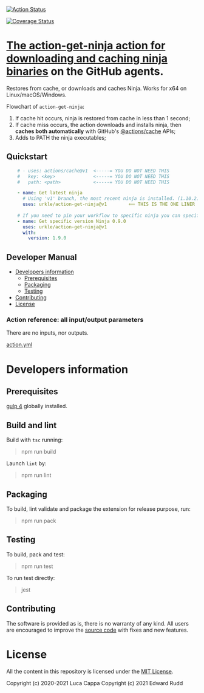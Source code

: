 [![Action Status](https://github.com/urkle/action-get-ninja/workflows/build-test/badge.svg)](https://github.com/urkle/action-get-ninja/actions)

[![Coverage Status](https://coveralls.io/repos/github/urkle/action-get-ninja/badge.svg?branch=main)](https://coveralls.io/github/urkle/action-get-ninja?branch=main)

# [The **action-get-ninja** action for downloading and caching ninja binaries](https://github.com/marketplace/actions/action-get-ninja) on the GitHub agents.

Restores from cache, or downloads and caches Ninja.
Works for x64 on Linux/macOS/Windows.

Flowchart of `action-get-ninja`:
  1. If cache hit occurs, ninja is restored from cache in less than 1 second;
  1. If cache miss occurs, the action downloads and installs ninja, then **caches both automatically** with GitHub's [@actions/cache](https://www.npmjs.com/package/@actions/cache) APIs;
  1. Adds to PATH the ninja executables;

## <a id='quickstart'>Quickstart</a>

```yaml
    # - uses: actions/cache@v1  <-----= YOU DO NOT NEED THIS
    #   key: <key>              <-----= YOU DO NOT NEED THIS
    #   path: <path>            <-----= YOU DO NOT NEED THIS

    - name: Get latest ninja
      # Using 'v1' branch, the most recent ninja is installed. (1.10.2)
      uses: urkle/action-get-ninja@v1        ⟸ THIS IS THE ONE LINER YOU NEED
          
    # If you need to pin your workflow to specific ninja you can specify the version.
    - name: Get specific version Ninja 0.9.0
      uses: urkle/action-get-ninja@v1
      with:
        version: 1.9.0 
```

 ## Developer Manual
 * [Developers information](#developers-information)
   * [Prerequisites](#prerequisites)
   * [Packaging](#packaging)
   * [Testing](#testing)
  * [Contributing](#contributing)
  * [License](#license)

### <a id='reference'>Action reference: all input/output parameters</a>

There are no inputs, nor outputs.

[action.yml](https://github.com/urkle/action-get-ninja/blob/main/action.yml)

# Developers information

## Prerequisites
[gulp 4](https://www.npmjs.com/package/gulp4) globally installed.

## Build and lint
Build with `tsc` running:

 > npm run build

Launch `lint` by:

 > npm run lint

## Packaging
To build, lint validate and package the extension for release purpose, run:

  > npm run pack

## Testing

To build, pack and test:
 
 > npm run test

 To run test directly:
 
 > jest

## <a id='contributing'>Contributing</a>

The software is provided as is, there is no warranty of any kind. All users are encouraged to improve the [source code](https://github.com/urkle/action-get-ninja) with fixes and new features.

# License
All the content in this repository is licensed under the [MIT License](LICENSE.txt).

Copyright (c) 2020-2021 Luca Cappa
Copyright (c) 2021 Edward Rudd

